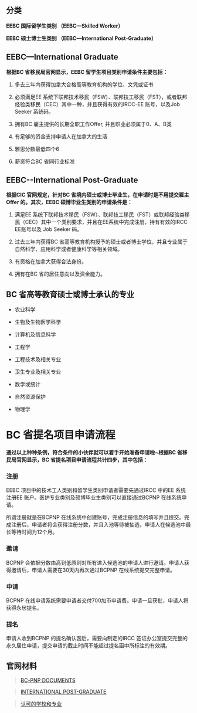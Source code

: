 ## 分类

**EEBC 国际留学生类别 （EEBC—Skilled Worker）**

**EEBC 硕士博士生类别 （EEBC—International Post-Graduate）**

## EEBC—International Graduate

**根据BC 省移民局官网显示，EEBC 留学生项目类别申请条件主要包括：**

1. 多去三年内获得加拿大合格高等教育机构的学位、文凭或证书

3. 必须满足EE 系统下联邦技术移民（FSW）、联邦技工移民（FST），或者联邦经验类移民（CEC）其中一种，并且获得有效的IRCC-EE 账号，以及Job Seeker 系统码。

5. 拥有BC 雇主提供的长期全职工作Offer, 并且职业必须属于0、A、B类

7. 有足够的资金支持申请人在加拿大的生活

9. 雅思分数最低四个6

11. 薪资符合BC 省同行业标准


## EEBC--International Post-Graduate

**根据CIC 官网规定，针对BC 省境内硕士或博士毕业生，在申请时是不用提交雇主Offer 的。其次，EEBC 硕博毕业生类别的申请条件是：**

1. 满足EE 系统下联邦技术移民（FSW）、联邦技工移民（FST）或联邦经验类移民（CEC）其中一个类别要求，并且在EE系统中完成注册，持有有效的IRCC EE账号以及 Job Seeker 码。

3. 过去三年内获得BC 省高等教育机构授予的硕士或者博士学位，并且专业属于自然科学、应用科学或者健康科学等相关领域。

5. 有资格在加拿大获得合法身份。

7. 拥有在BC 省的居住意向以及资金能力。


## BC 省高等教育硕士或博士承认的专业

* 农业科学

* 生物及生物医学科学

* 计算机及信息科学

* 工程学

* 工程技术及相关专业

* 卫生专业及相关专业

* 数学或统计

* 自然资源保护

* 物理学


# BC 省提名项目申请流程

**通过以上种种条例，符合条件的小伙伴就可以着手开始准备申请啦~根据BC 省移民局官网显示，BC 省提名项目申请流程共计四步，其中包括：**

### 注册

EEBC 项目中的技术工人类别和留学生类别申请者需要先通过IRCC 中的EE 系统注册EE 账户。医护专业类别及硕博毕业生类别可以直接通过BCPNP 在线系统申请。

所谓注册就是在BCPNP 在线系统中创建账号，完成注册信息的填写并且提交。完成注册后，申请者将会获得注册分数，并且入池等待被抽选，申请人在候选池中最长等待时间为12个月。

### 邀请

BCPNP 会依据分数由高到低原则对所有进入候选池的申请人进行邀请。申请人获得邀请后，申请人需要在30天内再次通过BCPNP 在线系统提交完整申请。

### 申请

BCPNP 在线申请系统需要申请者交付700加币申请费。申请一旦获批，申请人将获得永居提名。

### 提名

申请人收到BCPNP 的提名确认函后，需要向制定的IRCC 签证办公室提交完整的永久居住申请，提交申请的截止时间不能超过提名函中所标注的有效期。

## 官网材料

> [BC-PNP DOCUMENTS](https://www.welcomebc.ca/Immigrate-to-B-C/B-C-Provincial-Nominee-Program/Documents)

> [INTERNATIONAL POST-GRADUATE](https://www.welcomebc.ca/Immigrate-to-B-C/BC-PNP-Skills-Immigration/International-Post-Graduate)

> [认可的学校和专业](https://www.welcomebc.ca/getmedia/8f55cca6-5e8c-4e3c-8456-f65d2a5a2221/BC-PNP-IPG-EEBC-IPG-Eligible-Programs-of-Study.pdf.aspx)
